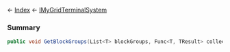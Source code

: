 ← [Index](Api-Index) ← [IMyGridTerminalSystem](Sandbox.ModAPI.Ingame.IMyGridTerminalSystem)

### Summary

```csharp
public void GetBlockGroups(List<T> blockGroups, Func<T, TResult> collect)
```

